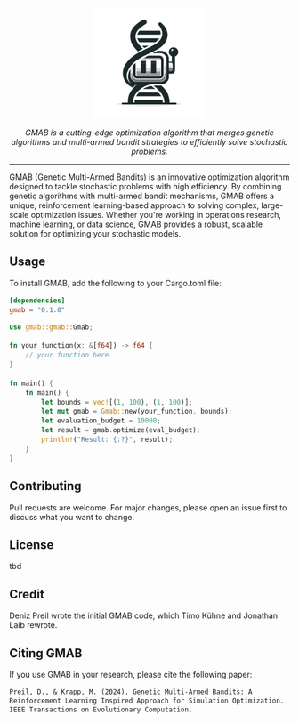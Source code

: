 <p align="center">
  <img src="Logo.webp" alt="GMAB" width="200"/>
</p>

<p align="center">
<em>GMAB is a cutting-edge optimization algorithm that merges genetic algorithms and multi-armed bandit strategies to efficiently solve stochastic problems.</em>
</p>

---

GMAB (Genetic Multi-Armed Bandits) is an innovative optimization algorithm designed to tackle stochastic problems with high efficiency. By combining genetic algorithms with multi-armed bandit mechanisms, GMAB offers a unique, reinforcement learning-based approach to solving complex, large-scale optimization issues. Whether you're working in operations research, machine learning, or data science, GMAB provides a robust, scalable solution for optimizing your stochastic models.

## Usage
To install GMAB, add the following to your Cargo.toml file:

```toml
[dependencies]
gmab = "0.1.0"
```

```rust
use gmab::gmab::Gmab;

fn your_function(x: &[f64]) -> f64 {
    // your function here
}

fn main() {
    fn main() {
        let bounds = vec![(1, 100), (1, 100)];
        let mut gmab = Gmab::new(your_function, bounds);
        let evaluation_budget = 10000;
        let result = gmab.optimize(eval_budget);
        println!("Result: {:?}", result);
    }
}
```

## Contributing

Pull requests are welcome. For major changes, please open an issue first to discuss what you want to change.


## License

tbd

## Credit 
Deniz Preil wrote the initial GMAB code, which Timo Kühne and Jonathan Laib rewrote.

## Citing GMAB

If you use GMAB in your research, please cite the following paper:

```
Preil, D., & Krapp, M. (2024). Genetic Multi-Armed Bandits: A Reinforcement Learning Inspired Approach for Simulation Optimization. IEEE Transactions on Evolutionary Computation.
```
